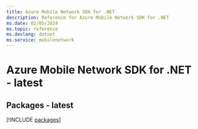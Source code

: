 ```yaml
---
title: Azure Mobile Network SDK for .NET
description: Reference for Azure Mobile Network SDK for .NET
ms.date: 02/05/2024
ms.topic: reference
ms.devlang: dotnet
ms.service: mobilenetwork
---
```

# Azure Mobile Network SDK for .NET - latest
## Packages - latest
[!INCLUDE [packages](mobile-network-index.md)]